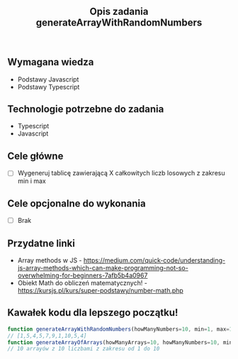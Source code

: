 <h2 align="center">Opis zadania generateArrayWithRandomNumbers </h2>

<br>

## Wymagana wiedza
- Podstawy Javascript
- Podstawy Typescript
 
## Technologie potrzebne do zadania

- Typescript
- Javascript

## Cele główne

* [ ] Wygeneruj tablicę zawierającą X całkowitych liczb losowych z zakresu min i max

## Cele opcjonalne do wykonania

* [ ] Brak

## Przydatne linki

- Array methods w JS - https://medium.com/quick-code/understanding-js-array-methods-which-can-make-programming-not-so-overwhelming-for-beginners-7afb5b4a0967
- Obiekt Math do obliczeń matematycznych! - https://kursjs.pl/kurs/super-podstawy/number-math.php

## Kawałek kodu dla lepszego początku!

```javascript
function generateArrayWithRandomNumbers(howManyNumbers=10, min=1, max=10){}
// [1,5,4,5,7,9,1,10,5,4]
function generateArrayOfArrays(howManyArrays=10, howManyNumbers=10, min=1, max=10){}
// 10 arrayów z 10 liczbami z zakresu od 1 do 10
```

